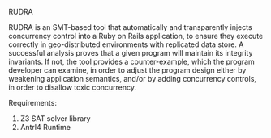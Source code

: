 RUDRA

RUDRA is an SMT-based tool that  automatically and transparently injects concurrency control into a Ruby on Rails  application, to ensure they execute correctly in geo-distributed environments with replicated data store. 
A successful analysis proves that a given program will maintain its integrity invariants. If not, the tool provides a counter-example, which the program developer can examine, in order to adjust the program design either by weakening application semantics, and/or by adding concurrency controls, in order to disallow toxic concurrency.    


Requirements: 
 1) Z3 SAT solver library
 2) Antrl4 Runtime
 


